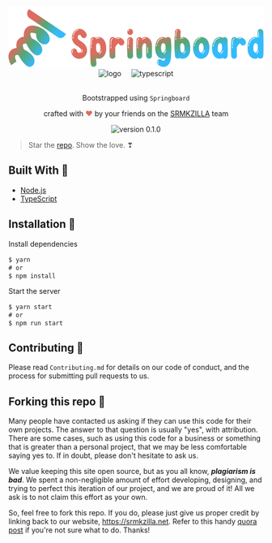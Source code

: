 <div align="center">
  <img alt="logo" src="docs/logo.svg" height="120" />
</div>

<div align="center">
  <img style="margin-right: 16px;" alt="logo" src="https://upload.wikimedia.org/wikipedia/commons/d/d9/Node.js_logo.svg" height="60" />
  <img alt="typescript" src="https://upload.wikimedia.org/wikipedia/commons/4/4c/Typescript_logo_2020.svg" height="60" />
</div>

<br>
<p align="center">
Bootstrapped using <code>Springboard</code>
</p>
<p align="center">
crafted with <span style="color: #DE6C5E;">&hearts;</span> by your friends on the <a href="https://srmkzilla.net">SRMKZILLA</a> team
</p>
<p align="center">
    <img src="https://img.shields.io/badge/version-0.1.0-orange" alt="version 0.1.0"/>
</p>

> Star the [repo](https://github.com/srm-kzilla/springboard). Show the love. ❣

## Built With 🚀

- [Node.js](https://nodejs.org/)
- [TypeScript](https://www.typescriptlang.org/)

## Installation 🔧

Install dependencies

```
$ yarn
# or
$ npm install
```

Start the server

```
$ yarn start
# or
$ npm run start
```

## Contributing 🤝

Please read `Contributing.md` for details on our code of conduct, and the process for submitting pull requests to us.

## Forking this repo 🚨

Many people have contacted us asking if they can use this code for their own projects. The answer to that question is usually "yes", with attribution. There are some cases, such as using this code for a business or something that is greater than a personal project, that we may be less comfortable saying yes to. If in doubt, please don't hesitate to ask us.

We value keeping this site open source, but as you all know, _**plagiarism is bad**_. We spent a non-negligible amount of effort developing, designing, and trying to perfect this iteration of our project, and we are proud of it! All we ask is to not claim this effort as your own.

So, feel free to fork this repo. If you do, please just give us proper credit by linking back to our website, https://srmkzilla.net. Refer to this handy [quora post](https://www.quora.com/Is-it-bad-to-copy-other-peoples-code) if you're not sure what to do. Thanks!
